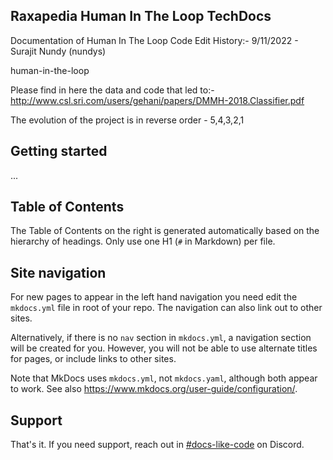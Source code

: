 ## Raxapedia Human In The Loop TechDocs

Documentation of Human In The Loop Code
Edit History:-
9/11/2022 - Surajit Nundy (nundys)

human-in-the-loop

Please find in here the data and code that led to:- http://www.csl.sri.com/users/gehani/papers/DMMH-2018.Classifier.pdf

The evolution of the project is in reverse order - 5,4,3,2,1

## Getting started

...

## Table of Contents

The Table of Contents on the right is generated automatically based on the hierarchy
of headings. Only use one H1 (`#` in Markdown) per file.

## Site navigation

For new pages to appear in the left hand navigation you need edit the `mkdocs.yml`
file in root of your repo. The navigation can also link out to other sites.

Alternatively, if there is no `nav` section in `mkdocs.yml`, a navigation section
will be created for you. However, you will not be able to use alternate titles for
pages, or include links to other sites.

Note that MkDocs uses `mkdocs.yml`, not `mkdocs.yaml`, although both appear to work.
See also <https://www.mkdocs.org/user-guide/configuration/>.

## Support

That's it. If you need support, reach out in [#docs-like-code](https://discord.com/channels/687207715902193673/714754240933003266) on Discord.
